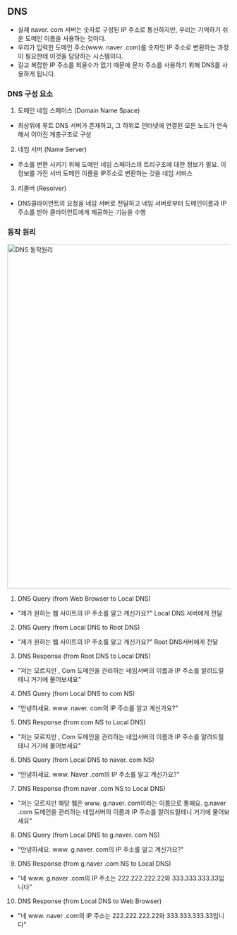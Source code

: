 ## DNS
- 실제 naver. com 서버는 숫자로 구성된 IP 주소로 통신하지만, 우리는 기억하기 쉬운 도메인 이름을 사용하는 것이다.
- 우리가 입력한 도메인 주소(www. naver .com)를 숫자인 IP 주소로 변환하는 과정이 필요한데 이것을 담당하는 시스템이다.
- 길고 복잡한 IP 주소를 외울수가 없기 때문에 문자 주소를 사용하기 위해 DNS를 사용하게 됩니다.

### DNS 구성 요소
1. 도메인 네임 스페이스 (Domain Name Space)
- 최상위에 루트 DNS 서버가 존재하고, 그 하위로 인터넷에 연결된 모든 노드가 연속해서 이어진 계층구조로 구성
 
2. 네임 서버 (Name Server)
- 주소를 변환 시키기 위해 도메인 네임 스페이스의 트리구조에 대한 정보가 필요. 이 정보를 가진 서버 도메인 이름을 IP주소로 변환하는 것을 네임 서비스
 
3. 리졸버 (Resolver)
- DNS클라이언트의 요청을 네임 서버로 전달하고 네임 서버로부터 도메인이름과 IP 주소를 받아 클라이언트에게 제공하는 기능을 수행

### 동작 원리
<img width="780" alt="DNS 동작원리" src="https://user-images.githubusercontent.com/54342317/153859027-aed9e39c-755d-4855-b4d6-e2e7d016f054.png">

1. DNS Query (from Web Browser to Local DNS)
- "제가 원하는 웹 사이트의 IP 주소를 알고 계신가요?" Local DNS 서버에게 전달

2. DNS Query (from Local DNS to Root DNS)
- "제가 원하는 웹 사이트의 IP 주소를 알고 계신가요?" Root DNS서버에게 전달

3. DNS Response (from Root DNS to Local DNS)
- "저는 모르지만 , Com 도메인을 관리하는 네임서버의 이름과 IP 주소를 알려드릴 테니 거기에 물어보세요"

4. DNS Query (from Local DNS to com NS)
- “안녕하세요. www. naver. com의 IP 주소를 알고 계신가요?"

5. DNS Response (from com NS to Local DNS)
- "저는 모르지만 , Com 도메인을 관리하는 네임서버의 이름과 IP 주소를 알려드릴 테니 거기에 물어보세요"

6. DNS Query (from Local DNS to naver. com NS)
- “안녕하세요. www. Naver .com의 IP 주소를 알고 계신가요?"

7. DNS Response (from naver .com NS to Local DNS)
- "저는 모르지만 해당 웹은 www. g.naver. com이라는 이름으로 통해요. g.naver .com 도메인을 관리하는 네임서버의 이름과 IP 주소를 알려드릴테니 거기에 물어보세요"

8. DNS Query (from Local DNS to g.naver. com NS)
- “안녕하세요. www. g.naver. com의 IP 주소를 알고 계신가요?"

9. DNS Response (from g.naver .com NS to Local DNS)
- "네 www. g.naver .com의 IP 주소는 222.222.222.22와 333.333.333.33입니다"

10. DNS Response (from Local DNS to Web Browser)
- "네 www. naver .com의 IP 주소는 222.222.222.22와 333.333.333.33입니다"